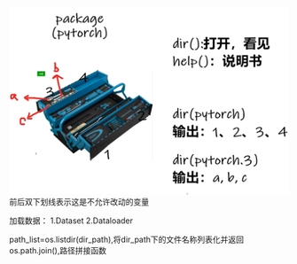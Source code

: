 ![img.png](img.png)
前后双下划线表示这是不允许改动的变量

加载数据：
1.Dataset
2.Dataloader


path_list=os.listdir(dir_path),将dir_path下的文件名称列表化并返回
os.path.join(),路径拼接函数
